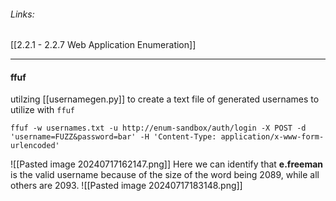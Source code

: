###### Links:
[[2.2.1 - 2.2.7 Web Application Enumeration]]

------------
#### ffuf
utilzing [[usernamegen.py]] to create a text file of generated usernames to utilize with `ffuf`

`ffuf -w usernames.txt -u http://enum-sandbox/auth/login -X POST -d 'username=FUZZ&password=bar' -H 'Content-Type: application/x-www-form-urlencoded'`

![[Pasted image 20240717162147.png]]
Here we can identify that **e.freeman** is the valid username because of the size of the word being 2089, while all others are 2093.
![[Pasted image 20240717183148.png]]